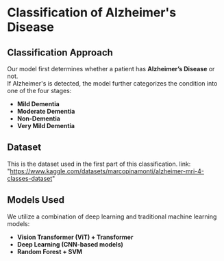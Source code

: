 # **Classification of Alzheimer's Disease**

## **Classification Approach**
Our model first determines whether a patient has **Alzheimer’s Disease** or not.  
If Alzheimer's is detected, the model further categorizes the condition into one of the four stages:  
- **Mild Dementia**  
- **Moderate Dementia**  
- **Non-Dementia**  
- **Very Mild Dementia**  

## **Dataset**
This is the dataset used in the first part of this classification.
link: "https://www.kaggle.com/datasets/marcopinamonti/alzheimer-mri-4-classes-dataset"

## **Models Used**
We utilize a combination of deep learning and traditional machine learning models:  
- **Vision Transformer (ViT) + Transformer**  
- **Deep Learning (CNN-based models)**  
- **Random Forest + SVM**  
